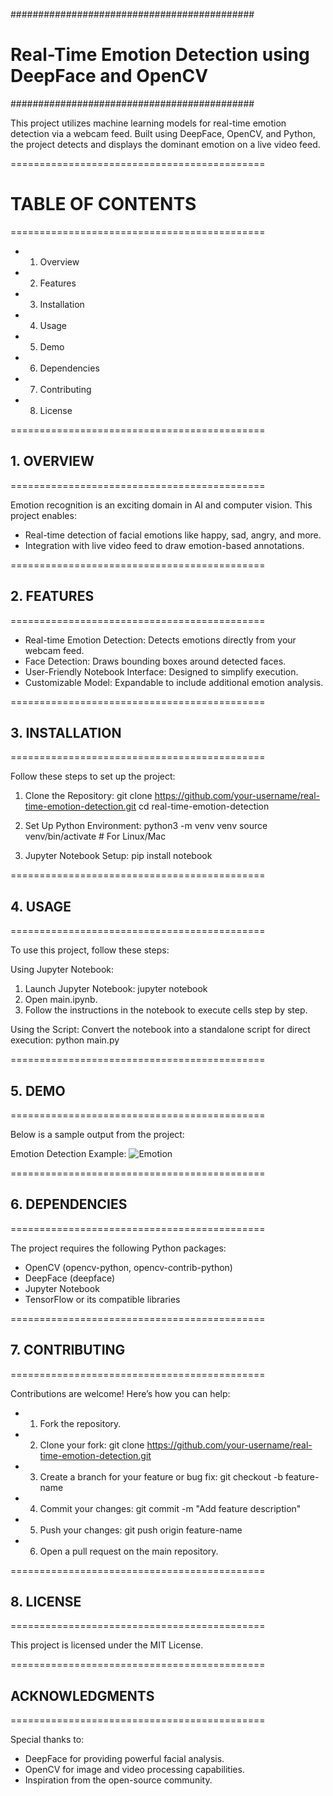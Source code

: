 ############################################
# Real-Time Emotion Detection using DeepFace and OpenCV
############################################

This project utilizes machine learning models for real-time emotion detection via a webcam feed.
Built using DeepFace, OpenCV, and Python, the project detects and displays the dominant emotion
on a live video feed.

============================================
# TABLE OF CONTENTS
============================================
- 1. Overview
- 2. Features
- 3. Installation
- 4. Usage
- 5. Demo
- 6. Dependencies
- 7. Contributing
- 8. License

============================================
## 1. OVERVIEW
============================================

Emotion recognition is an exciting domain in AI and computer vision. This project enables:
- Real-time detection of facial emotions like happy, sad, angry, and more.
- Integration with live video feed to draw emotion-based annotations.

============================================
## 2. FEATURES
============================================

- Real-time Emotion Detection: Detects emotions directly from your webcam feed.
- Face Detection: Draws bounding boxes around detected faces.
- User-Friendly Notebook Interface: Designed to simplify execution.
- Customizable Model: Expandable to include additional emotion analysis.

============================================
## 3. INSTALLATION
============================================

Follow these steps to set up the project:

1. Clone the Repository:
   git clone https://github.com/your-username/real-time-emotion-detection.git
   cd real-time-emotion-detection

2. Set Up Python Environment:
   python3 -m venv venv
   source venv/bin/activate  # For Linux/Mac

3. Jupyter Notebook Setup:
   pip install notebook

============================================
## 4. USAGE
============================================

To use this project, follow these steps:

Using Jupyter Notebook:
1. Launch Jupyter Notebook:
   jupyter notebook
2. Open main.ipynb.
3. Follow the instructions in the notebook to execute cells step by step.

Using the Script:
Convert the notebook into a standalone script for direct execution:
   python main.py

============================================
## 5. DEMO
============================================

Below is a sample output from the project:

Emotion Detection Example: ![Emotion](images/sad_woman.jpg)

============================================
## 6. DEPENDENCIES
============================================

The project requires the following Python packages:
- OpenCV (opencv-python, opencv-contrib-python)
- DeepFace (deepface)
- Jupyter Notebook
- TensorFlow or its compatible libraries


============================================
## 7. CONTRIBUTING
============================================

Contributions are welcome! Here’s how you can help:

- 1. Fork the repository.
- 2. Clone your fork:
   git clone https://github.com/your-username/real-time-emotion-detection.git
- 3. Create a branch for your feature or bug fix:
   git checkout -b feature-name
- 4. Commit your changes:
   git commit -m "Add feature description"
- 5. Push your changes:
   git push origin feature-name
- 6. Open a pull request on the main repository.

============================================
## 8. LICENSE
============================================

This project is licensed under the MIT License.

============================================
## ACKNOWLEDGMENTS
============================================

Special thanks to:
- DeepFace for providing powerful facial analysis.
- OpenCV for image and video processing capabilities.
- Inspiration from the open-source community.
